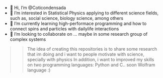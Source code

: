 - 👋 Hi, I’m @Coticondensada
- 👀 I’m interested in Statistical Physics applying to different science fields, such as, social science, biology science, among others
- 🌱 I’m currently learning high-performace programming and how to connect spins and particles with dailylife interactions
- 💞️ I’m looking to collaborate on ... maybe in some research group of complex systems

>> The idea of creating this repositories is to share some research that im doing and i want to people motivate with science, specially with physics
>> In addition, i want to improved my skills on two programming languages: Python and C.. soon Wolfram language :)
